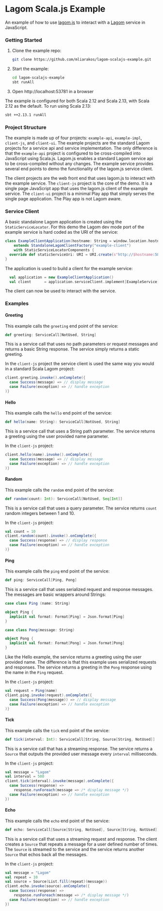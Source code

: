 # Lagom Scala.js Example

An example of how to use [lagom.js](https://github.com/mliarakos/lagom-js) to interact with a [Lagom](https://www.lagomframework.com/) service in JavaScript.

### Getting Started

1. Clone the example repo:

   ```sh
   git clone https://github.com/mliarakos/lagom-scalajs-example.git
   ```
1. Start the example:

   ```sh
   cd lagom-scalajs-example
   sbt runAll
   ```
1. Open http://localhost:53781 in a browser

The example is configured for both Scala 2.12 and Scala 2.13, with Scala 2.12 as the default. To run using Scala 2.13:

```sh
sbt ++2.13.1 runAll
```

### Project Structure

The example is made up of four projects: `example-api`, `example-impl`, `client-js`, and `client-ui`. The example projects are the standard Lagom projects for a service api and service implementation. The only difference is that the `example-api` project is configured to be cross-compiled into JavaScript using Scala.js. Lagom.js enables a standard Lagom service api to be cross-compiled without any changes. The example service provides several end points to demo the functionality of the lagom.js service client.

The client projects are the web front end that uses lagom.js to interact with the example service. The `client-js` project is the core of the demo. It is a single page JavaScript app that uses the lagom.js client of the example service. The `client-ui` project is a minimal Play app that simply serves the single page application. The Play app is not Lagom aware.

### Service Client

A basic standalone Lagom application is created using the `StaticServiceLocator`. For this demo the Lagom dev mode port of the example service is hard coded as the URI of the service:

```scala
class ExampleClientApplication(hostname: String = window.location.hostname)
    extends StandaloneLagomClientFactory("example-client")
    with StaticServiceLocatorComponents {
  override def staticServiceUri: URI = URI.create(s"http://$hostname:58440")
}
```

The application is used to build a client for the example service:

```scala
  val application = new ExampleClientApplication()
  val client      = application.serviceClient.implement[ExampleService]
```

The client can now be used to interact with the service. 

### Examples

#### Greeting

This example calls the `greeting` end point of the service:

```scala
def greeting: ServiceCall[NotUsed, String]
```

This is a service call that uses no path parameters or request messages and returns a basic String response. The service simply returns a static greeting.

In the `client-js` project the service client is used the same way you would in a standard Scala Lagom project:

```scala
client.greeting.invoke().onComplete({
  case Success(message) => // display message
  case Failure(exception) => // handle exception
)}
``` 

#### Hello

This example calls the `hello` end point of the service:

```scala
def hello(name: String): ServiceCall[NotUsed, String]
```

This is a service call that uses a String path parameter. The service returns a greeting using the user provided name parameter.

In the `client-js` project:

```scala
client.hello(name).invoke().onComplete({
  case Success(message) => // display message
  case Failure(exception) => // handle exception
)}
```

#### Random

This example calls the `random` end point of the service:

```scala
def random(count: Int): ServiceCall[NotUsed, Seq[Int]]
```

This is a service call that uses a query parameter. The service returns `count` random integers between 1 and 10.

In the `client-js` project:

```scala
val count = 10
client.random(count).invoke().onComplete({
  case Success(response) => // display response
  case Failure(exception) => // handle exception
)}
```

#### Ping

This example calls the `ping` end point of the service:

```scala
def ping: ServiceCall[Ping, Pong]
```

This is a service call that uses serialized request and response messages. The messages are basic wrappers around Strings:

```scala
case class Ping (name: String)

object Ping {
  implicit val format: Format[Ping] = Json.format[Ping]
}

case class Pong(message: String)

object Pong {
  implicit val format: Format[Pong] = Json.format[Pong]
}
```

Like the Hello example, the service returns a greeting using the user provided name. The difference is that this example uses serialized requests and responses. The service returns a greeting in the `Pong` response using the name in the `Ping` request.

In the `client-js` project:

```scala
val request = Ping(name)
client.ping.invoke(request).onComplete({
  case Success(Pong(message)) => // display message
  case Failure(exception) => // handle exception
)}
```

#### Tick

This example calls the `tick` end point of the service:

```scala
def tick(interval: Int): ServiceCall[String, Source[String, NotUsed]]
```

This is a service call that has a streaming response. The service returns a `Source` that outputs the provided user message every `interval` milliseconds.

In the `client-js` project:

```scala
val message = "Lagom"
val interval = 500
client.tick(interval).invoke(message).onComplete({
  case Success(response) => 
    response.runForeach(message => /* display message */)
  case Failure(exception) => // handle exception
})
```

#### Echo

This example calls the `echo` end point of the service:

```scala
def echo: ServiceCall[Source[String, NotUsed], Source[String, NotUsed]]
```

This is a service call that uses a streaming request and response. The client creates a `Source` that repeats a message for a user defined number of times. The `Source` is streamed to the service and the service returns another `Source` that echos back all the messages.

In the `client-js` project:

```scala
val message = "Lagom"
val repeat = 10
val source = Source(List.fill(repeat)(message))
client.echo.invoke(source).onComplete({
  case Success(response) => 
    response.runForeach(message => /* display message */)
  case Failure(exception) => // handle exception
})
```
